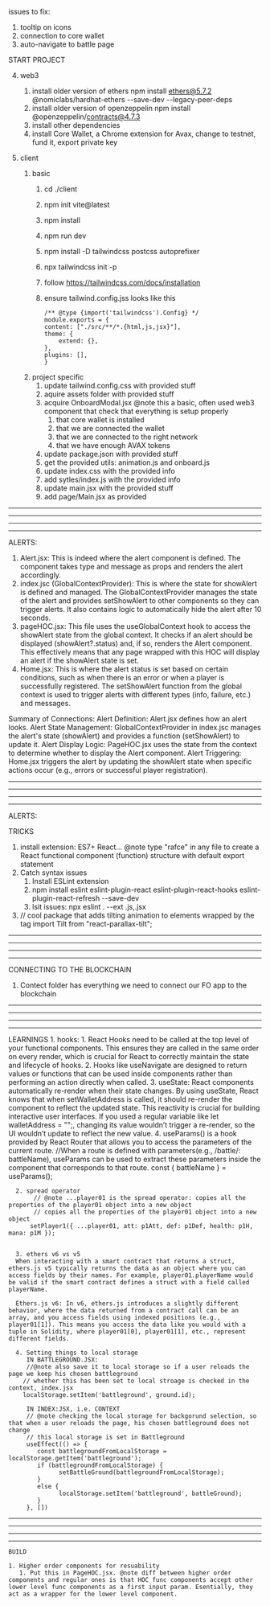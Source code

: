    issues to fix:

   1. tooltip on icons
   2. connection to core wallet
   3. auto-navigate to battle page
   
   
   
   
   
   
   START PROJECT
   
   4. web3
      1. install older version of ethers
      npm install ethers@5.7.2 @nomiclabs/hardhat-ethers --save-dev --legacy-peer-deps
      2. install older version of openzeppelin
      npm install @openzeppelin/contracts@4.7.3
      3. install other dependencies
      4. install Core Wallet, a Chrome extension for Avax, change to testnet, fund it, export private key

   5. client
      1. basic
         1. cd ./client
         2. npm init vite@latest
         3. npm install
         4. npm run dev
         5. npm install -D tailwindcss postcss autoprefixer
         6. npx tailwindcss init -p
         7. follow https://tailwindcss.com/docs/installation
         8. ensure tailwind.config.jss looks like this

                /** @type {import('tailwindcss').Config} */
                module.exports = {
                content: ["./src/**/*.{html,js,jsx}"],
                theme: {
                    extend: {},
                },
                plugins: [],
                }
       2. project specific
          1. update tailwind.config.css with provided stuff
          2. aquire assets folder with provided stuff
          3. acquire OnboardModal.jsx @note this a basic, often used web3 component that check that everything is setup properly
             1. that core wallet is installed
             2. that we are connected the wallet
             3. that we are connected to the right network
             4. that we have enough AVAX tokens
          4. update package.json with provided stuff
          5. get the provided utils: animation.js and onboard.js
          6. update index.css with the provided info
          7. add sytles/index.js with the provided info
          8. update main.jsx with the provided stuff
          9. add page/Main.jsx as provided


----------------------------------------------------------------------------------------------------------------------------
----------------------------------------------------------------------------------------------------------------------------
----------------------------------------------------------------------------------------------------------------------------
----------------------------------------------------------------------------------------------------------------------------


   ALERTS:

   1. Alert.jsx: This is indeed where the alert component is defined. The component takes type and message as props and renders the alert accordingly.
   2. index.jsc (GlobalContextProvider): This is where the state for showAlert is defined and managed. The GlobalContextProvider manages the state of the alert and provides setShowAlert to other components so they can trigger alerts. It also contains logic to automatically hide the alert after 10 seconds.
   3. pageHOC.jsx: This file uses the useGlobalContext hook to access the showAlert state from the global context. It checks if an alert should be displayed (showAlert?.status) and, if so, renders the Alert component. This effectively means that any page wrapped with this HOC will display an alert if the showAlert state is set.
   4. Home.jsx: This is where the alert status is set based on certain conditions, such as when there is an error or when a player is successfully registered. The setShowAlert function from the global context is used to trigger alerts with different types (info, failure, etc.) and messages.

   Summary of Connections:
   Alert Definition: Alert.jsx defines how an alert looks.
   Alert State Management: GlobalContextProvider in index.jsc manages the alert's state (showAlert) and provides a function (setShowAlert) to update it.
   Alert Display Logic: PageHOC.jsx uses the state from the context to determine whether to display the Alert component.
   Alert Triggering: Home.jsx triggers the alert by updating the showAlert state when specific actions occur (e.g., errors or successful player registration).



----------------------------------------------------------------------------------------------------------------------------
----------------------------------------------------------------------------------------------------------------------------
----------------------------------------------------------------------------------------------------------------------------
----------------------------------------------------------------------------------------------------------------------------


   ALERTS:

   TRICKS

   1. install extension: ES7+ React... @note type "rafce" in any file to create a React functional component (function) structure with default export statement
   2. Catch syntax issues
      1. Install ESLint extension 
      2. npm install eslint eslint-plugin-react eslint-plugin-react-hooks eslint-plugin-react-refresh --save-dev
      3. lsit issues: npx eslint . --ext .js,.jsx
   3. // cool package that adds tilting animation to elements wrapped by the <Tilt> tag
      import Tilt from "react-parallax-tilt";


----------------------------------------------------------------------------------------------------------------------------
----------------------------------------------------------------------------------------------------------------------------
----------------------------------------------------------------------------------------------------------------------------
----------------------------------------------------------------------------------------------------------------------------

   CONNECTING TO THE BLOCKCHAIN

   1. Contect folder has everything we need to connect our FO app to the blockchain



----------------------------------------------------------------------------------------------------------------------------
----------------------------------------------------------------------------------------------------------------------------
----------------------------------------------------------------------------------------------------------------------------
----------------------------------------------------------------------------------------------------------------------------


   LEARNINGS
      1. hooks: 
         1. React Hooks need to be called at the top level of your functional components. This ensures they are called in the same order on every render, which is crucial for React to correctly maintain the state and lifecycle of hooks.
         2. Hooks like useNavigate are designed to return values or functions that can be used inside components rather than performing an action directly when called.
         3. useState: React components automatically re-render when their state changes. By using useState, React knows that when setWalletAddress is called, it should re-render the component to reflect the updated state. This reactivity is crucial for building interactive user interfaces.
         If you used a regular variable like let walletAddress = "";, changing its value wouldn’t trigger a re-render, so the UI wouldn’t update to reflect the new value.
         4.  useParams()  is a hook provided by React Router that allows you to access the parameters of the current route.
         //When a route is defined with parameters(e.g., /battle/: battleName), useParams can be used to extract these parameters inside the component that corresponds to that route.
         const { battleName } = useParams();

      2. spread operator
           // @note ...player01 is the spread operator: copies all the properties of the player01 object into a new object
           // copies all the properties of the player01 object into a new object
          setPlayer1({ ...player01, att: p1Att, def: p1Def, health: p1H, mana: p1M });


      3. ethers v6 vs v5
      When interacting with a smart contract that returns a struct, ethers.js v5 typically returns the data as an object where you can access fields by their names. For example, player01.playerName would be valid if the smart contract defines a struct with a field called playerName.

      Ethers.js v6: In v6, ethers.js introduces a slightly different behavior, where the data returned from a contract call can be an array, and you access fields using indexed positions (e.g., player01[1]). This means you access the data like you would with a tuple in Solidity, where player01[0], player01[1], etc., represent different fields.

      4. Setting things to local storage
         IN BATTLEGROUND.JSX:
         //@note also save it to local storage so if a user reloads the page we keep his chosen battleground
        // whether this has been set to local stroage is checked in the context, index.jsx
        localStorage.setItem('battleground', ground.id);

         IN INDEX:JSX, i.e. CONTEXT
         // @note checking the local storage for backgorund selection, so that when a user reloads the page, his chosen battleground does not change
         // this local storage is set in Battleground
         useEffect(() => {
            const battlegroundFromLocalStorage = localStorage.getItem('battleground');
            if (battlegroundFromLocalStorage) {
                  setBattleGround(battlegroundFromLocalStorage);
            }
            else {
                  localStorage.setItem('battleground', battleGround);
            }
         }, [])

----------------------------------------------------------------------------------------------------------------------------
----------------------------------------------------------------------------------------------------------------------------
----------------------------------------------------------------------------------------------------------------------------
----------------------------------------------------------------------------------------------------------------------------





    BUILD

    1. Higher order components for resuability
       1. Put this in PageHOC.jsx. @note diff between higher order components and regular ones is that HOC func components accept other lower level func components as a first input param. Esentially, they act as a wrapper for the lower level component.